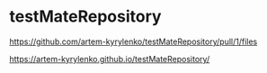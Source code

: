 # testMateRepository
https://github.com/artem-kyrylenko/testMateRepository/pull/1/files

https://artem-kyrylenko.github.io/testMateRepository/
